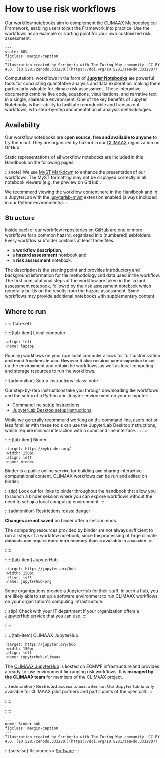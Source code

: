# How to use risk workflows

Our workflow notebooks aim to complement the CLIMAAX Methodological Framework, enabling users to put the Framework into practice. Use the workflows as an example or starting point for your own customized risk assessment.

```{figure} ../images/illustration/how_to_use_workflows.jpg
---
scale: 60%
figclass: margin-caption
---
Illustration created by Scriberia with The Turing Way community. CC-BY 4.0. [10.5281/zenodo.3332807](https://doi.org/10.5281/zenodo.3332807)
```

Computational workflows in the form of __[Jupyter Notebooks](https://jupyter-notebook.readthedocs.io/en/latest/)__ are powerful tools for conducting quantitative analysis and data exploration, making them particularly valuable for climate risk assessment.
These interactive documents combine live code, equations, visualisations, and narrative text in a single, shareable environment.
One of the key benefits of Jupyter Notebooks is their ability to facilitate reproducible and transparent workflows, with step-by-step documentation of analysis methodologies.


## Availability

Our workflow notebooks are **open source, free and available to anyone** to try them out. They are organized by hazard in our [CLIMAAX](https://github.com/climaax/) organization on GitHub.

Static representations of all workflow notebooks are included in this Handbook on the following pages.

:::{note}
We use [MyST Markdown](https://mystmd.org/) to enhance the presentation of our workflows.
The MyST formatting may not be displayed correctly in all notebook viewers (e.g. the preview on GitHub).

We recommend viewing the workflow content here in the Handbook and in a JupyterLab with the [jupyterlab-myst](https://github.com/jupyter-book/jupyterlab-myst?tab=readme-ov-file#jupyterlab-myst-extension) extension enabled (always included in our Python environments).
:::


## Structure

Inside each of our workflow repositories on GitHub are one or more workflows for a common hazard, organized into (numbered) subfolders.
Every workflow subfolder contains at least three files:

- a **workflow description**,
- a **hazard assessment** notebook and
- a **risk assessment** notebook.

The description is the starting point and provides introductory and background information for the methodology and data used in the workflow.
The first computational steps of the workflow are taken in the hazard assessment notebook, followed by the risk assessment notebook which generally builds on the results from the hazard assessment.
Some workflows may provide additional notebooks with supplementary content.


## Where to run

::::::{tab-set}

:::::{tab-item} Local computer

```{image} ../images/laptop.png
:align: left
:name: laptop
```

Running workflows on your own local computer allows for full customization and most freedoms in use.
However it also requires some expertise to set up the environment and obtain the workflows, as well as local computing and storage resources to run the workflows.

:::{admonition} Setup instructions
:class: note

Our step-by-step instructions take you through downloading the workflows and the setup of a Python and Jupyter environment on your computer:

- [Command line setup instructions](workflows_how_to/cli.md)
- [JupyterLab Desktop setup instructions](workflows_how_to/jupyterlab_desktop.md)

While we generally recommend working on the command line, users not or less familiar with these tools can use the JupyterLab Desktop instructions, which require minimal interaction with a command line interface.
:::
:::::


:::::{tab-item} Binder

```{image} ../images/binder-logo.svg
:target: https://mybinder.org/
:width: 150px
:align: left
:name: binder
```
Binder is a public online service for building and sharing interactive computational content.
CLIMAAX workflows can be run and edited on binder.

:::{tip}
Look out for links to binder throughout the handbook that allow you to launch a binder session where you can explore workflows without the need to set up a local computing environment.
:::

:::{admonition} Restrictions
:class: danger

**Changes are not saved** on binder after a session ends.

The computing resources provided by binder are not always sufficient to run all steps of a workflow notebook, since the processing of large climate datasets can require more main memory than is available in a session.
:::

:::::


:::::{tab-item} JupyterHub

```{image} ../images/jupyter-hub-logo.svg
:target: https://jupyter.org/hub
:width: 150px
:align: left
:name: jupyterhub-org
```

Some organizations provide a JupyterHub for their staff.
In such a hub, you are likely able to set up a software environment to run CLIMAAX workflows on your organization's computing infrastructure.

:::{tip}
Check with your IT department if your organization offers a JupyterHub service that you can use.
:::

:::::

:::::{tab-item} CLIMAAX JupyterHub

```{image} ../images/jupyter-hub-logo.svg
:target: https://jupyter.org/hub
:width: 150px
:align: left
:name: jupyterhub-climaax
```

The [CLIMAAX JupyterHub](../resources/services.md#jupyterhub) is hosted on ECMWF infrastructure and provides a ready-to-use environment for running risk workflows.
It is **managed by the CLIMAAX team** for members of the CLIMAAX project.

:::{admonition} Restricted access
:class: attention
Our JupyterHub is only available for CLIMAAX pilot partners and participants of the open call.
:::

:::::

::::::

```{figure} ../images/illustration/BinderHub.jpg
---
name: Binder-hub
figclass: margin-caption
---
Illustration created by Scriberia with The Turing Way community. CC-BY 4.0. [10.5281/zenodo.3332807](https://doi.org/10.5281/zenodo.3332807)
```

:::{seealso}
Resources » [Software](../resources/software.md)
:::
